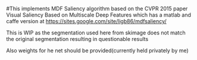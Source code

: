 #This implements MDF Saliency algorithm based on the CVPR 2015 paper
Visual Saliency Based on Multiscale Deep Features
which has a matlab and caffe version at
https://sites.google.com/site/ligb86/mdfsaliency/

This is WIP as the segmentation used here from skimage does not match the original segmentation resulting in questionable results

Also weights for he net should be provided(currently held privately by me)





